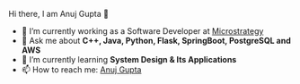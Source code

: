 <hi align="center">Hi there, I am Anuj Gupta 👋</h1>

- 🔭 I’m currently working as a Software Developer at <a href="https://www.microstrategy.com/" target="_blank">Microstrategy</a>
- 💬 Ask me about <strong>C++, Java, Python, Flask, SpringBoot, PostgreSQL and AWS </strong>
- 🌱 I’m currently learning <strong>System Design & Its Applications </strong>
- 📫 How to reach me: <a href="https://www.linkedin.com/in/anuj-gupta-50a175177/" target="_blank">Anuj Gupta</a>

